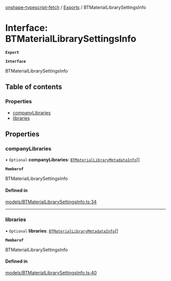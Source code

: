[onshape-typescript-fetch](../README.md) / [Exports](../modules.md) / BTMaterialLibrarySettingsInfo

# Interface: BTMaterialLibrarySettingsInfo

**`Export`**

**`Interface`**

BTMaterialLibrarySettingsInfo

## Table of contents

### Properties

- [companyLibraries](BTMaterialLibrarySettingsInfo.md#companylibraries)
- [libraries](BTMaterialLibrarySettingsInfo.md#libraries)

## Properties

### companyLibraries

• `Optional` **companyLibraries**: [`BTMaterialLibraryMetadataInfo`](BTMaterialLibraryMetadataInfo.md)[]

**`Memberof`**

BTMaterialLibrarySettingsInfo

#### Defined in

[models/BTMaterialLibrarySettingsInfo.ts:34](https://github.com/toebes/onshape-typescript-fetch/blob/3e11ae1/models/BTMaterialLibrarySettingsInfo.ts#L34)

___

### libraries

• `Optional` **libraries**: [`BTMaterialLibraryMetadataInfo`](BTMaterialLibraryMetadataInfo.md)[]

**`Memberof`**

BTMaterialLibrarySettingsInfo

#### Defined in

[models/BTMaterialLibrarySettingsInfo.ts:40](https://github.com/toebes/onshape-typescript-fetch/blob/3e11ae1/models/BTMaterialLibrarySettingsInfo.ts#L40)

